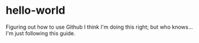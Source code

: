 # hello-world
Figuring out how to use Github
I think I'm doing this right; but who knows... I'm just following this guide.
